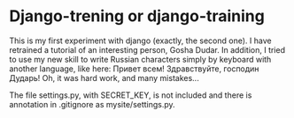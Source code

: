 # Django-trening or django-training
This is my first experiment with django (exactly, the second one). I have retrained a tutorial of an interesting person, Gosha Dudar. In addition, I tried to use my new skill to write Russian characters simply by keyboard with another language, like here: Привет всем! Здравствуйте, господин Дударь! Oh, it was hard work, and many mistakes...

The file settings.py, with SECRET_KEY, is not included and there is annotation in .gitignore as mysite/settings.py. 
